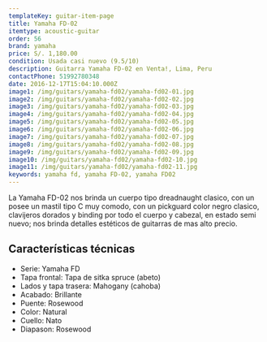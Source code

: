 ```yaml
---
templateKey: guitar-item-page
title: Yamaha FD-02
itemtype: acoustic-guitar
order: 56
brand: yamaha
price: S/. 1,180.00
condition: Usada casi nuevo (9.5/10)
description: Guitarra Yamaha FD-02 en Venta!, Lima, Peru
contactPhone: 51992780348
date: 2016-12-17T15:04:10.000Z
image1: /img/guitars/yamaha-fd02/yamaha-fd02-01.jpg
image2: /img/guitars/yamaha-fd02/yamaha-fd02-02.jpg
image3: /img/guitars/yamaha-fd02/yamaha-fd02-03.jpg
image4: /img/guitars/yamaha-fd02/yamaha-fd02-04.jpg
image5: /img/guitars/yamaha-fd02/yamaha-fd02-05.jpg
image6: /img/guitars/yamaha-fd02/yamaha-fd02-06.jpg
image7: /img/guitars/yamaha-fd02/yamaha-fd02-07.jpg
image8: /img/guitars/yamaha-fd02/yamaha-fd02-08.jpg
image9: /img/guitars/yamaha-fd02/yamaha-fd02-09.jpg
image10: /img/guitars/yamaha-fd02/yamaha-fd02-10.jpg
image11: /img/guitars/yamaha-fd02/yamaha-fd02-11.jpg
keywords: yamaha fd, yamaha FD-02, yamaha FD02
---
```


La Yamaha FD-02 nos brinda un cuerpo tipo dreadnaught clasico, con un posee un mastil tipo C muy comodo, con un pickguard color negro clasico, clavijeros dorados y binding por todo el cuerpo y cabezal, en estado semi nuevo; nos brinda detalles estéticos de guitarras de mas alto precio.

## Características técnicas

* Serie: Yamaha FD
* Tapa frontal: Tapa de sitka spruce (abeto)
* Lados y tapa trasera: Mahogany (cahoba)
* Acabado: Brillante
* Puente: Rosewood
* Color: Natural
* Cuello: Nato
* Diapason: Rosewood
